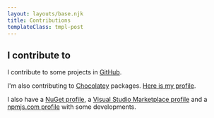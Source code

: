 ```yaml
---
layout: layouts/base.njk
title: Contributions
templateClass: tmpl-post
---
```


## I contribute to

I contribute to some projects in [GitHub](https://github.com/piraces).

I'm also contributing to [Chocolatey](https://chocolatey.org/) packages. [Here is my profile](https://chocolatey.org/profiles/piraces).

I also have a [NuGet profile](https://www.nuget.org/profiles/piraces), a [Visual Studio Marketplace profile](https://marketplace.visualstudio.com/publishers/piraces) and a [npmjs.com profile](https://www.npmjs.com/~piraces) with some developments.
